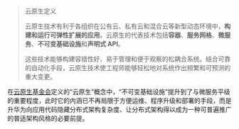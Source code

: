 >云原生定义
>
>云原生技术有利于各组织在公有云、私有云和混合云等新型动态环境中，**构建和运行可弹性扩展的应用**。云原生的代表技术包括**容器**、**服务网格**、**微服务**、**不可变基础设施**和**声明式 API**。
>
>这些技术能够构建容错性好、易于管理和便于观察的松耦合系统。结合可靠的自动化手段，云原生技术使工程师能够轻松地对系统作出频繁和可预测的重大变更。

在[云原生基金会](https://en.wikipedia.org/wiki/Cloud_Native_Computing_Foundation)定义的“云原生”概念中，“不可变基础设施”提升到了与微服务平级的重要程度，此时它的内涵已不再局限于方便运维、程序升级和部署的手段，而是升华为向应用代码隐藏分布式架构复杂度、让分布式架构得以成为一种可普遍推广的普适架构风格的必要前提。